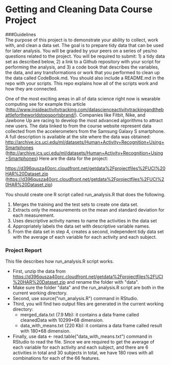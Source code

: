 Getting and Cleaning Data Course Project
========================================

###Guidelines  
The purpose of this project is to demonstrate your ability to collect, work with, and clean a data set. The
goal is to prepare tidy data that can be used for later analysis. You will be graded by your peers on a
series of yes/no questions related to the project. You will be required to submit: 1) a tidy data set as
described below, 2) a link to a Github repository with your script for performing the analysis, and 3) a
code book that describes the variables, the data, and any transformations or work that you performed to
clean up the data called CodeBook.md. You should also include a README.md in the repo with your
scripts. This repo explains how all of the scripts work and how they are connected.  

One of the most exciting areas in all of data science right now is wearable computing see
for example
this article (http://www.insideactivitytracking.com/datascienceactivitytrackingandthebattlefortheworldstopsportsbrand/).
Companies like Fitbit, Nike, and Jawbone Up are racing to develop the most
advanced algorithms to attract new users. The data linked to from the course website represent data
collected from the accelerometers from the Samsung Galaxy S smartphone. A full description is available
at the site where the data was obtained:
http://archive.ics.uci.edu/ml/datasets/Human+Activity+Recognition+Using+Smartphones
(http://archive.ics.uci.edu/ml/datasets/Human+Activity+Recognition+Using+Smartphones)
Here are the data for the project:  

https://d396qusza40orc.cloudfront.net/getdata%2Fprojectfiles%2FUCI%20HAR%20Dataset.zip
(https://d396qusza40orc.cloudfront.net/getdata%2Fprojectfiles%2FUCI%20HAR%20Dataset.zip)  

You should create one R script called run_analysis.R that does the following.
1. Merges the training and the test sets to create one data set.
2. Extracts only the measurements on the mean and standard deviation for each measurement.
3. Uses descriptive activity names to name the activities in the data set
4. Appropriately labels the data set with descriptive variable names.
5. From the data set in step 4, creates a second, independent tidy data set with the average of each
variable for each activity and each subject. 

### Project Report
This file describes how run_analysis.R script works.
* First, unzip the data from https://d396qusza40orc.cloudfront.net/getdata%2Fprojectfiles%2FUCI%20HAR%20Dataset.zip and rename the folder with "data".
* Make sure the folder "data" and the run_analysis.R script are both in the current working directory.
* Second, use source("run_analysis.R") command in RStudio. 
* Third, you will find two output files are generated in the current working directory:
  - merged_data.txt (7.9 Mb): it contains a data frame called cleanedData with 10299*68 dimension.
  - data_with_means.txt (220 Kb): it contains a data frame called result with 180*68 dimension.
* Finally, use data <- read.table("data_with_means.txt") command in RStudio to read the file. Since we are required to get the average of each variable for each activity and each subject, and there are 6 activities in total and 30 subjects in total, we have 180 rows with all combinations for each of the 66 features. 
